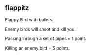 ## flappitz

Flappy Bird with bullets.

Enemy birds will shoot and kill you.

Passing through a set of pipes = 1 point.

Killing an enemy bird = 5 points.
